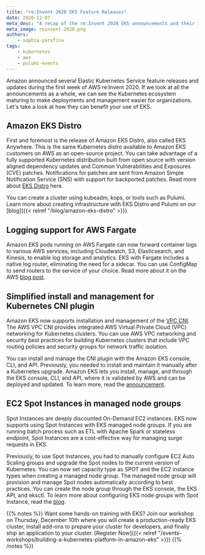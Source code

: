 ```yaml
---
title: "re:Invent 2020 EKS Feature Releases"
date: 2020-12-07
meta_desc: "A recap of the re:Invent 2020 EKS announcements and their impacts"
meta_image: reinvent-2020.png
authors:
    - sophia-parafina
tags:
    - kubernetes
    - aws
    - pulumi-events
---
```


Amazon announced several Elastic Kubernetes Service feature releases and updates during the first week of AWS re:Invent 2020. If we look at all the announcements as a whole, we can see the Kubernetes ecosystem maturing to make deployments and management easier for organizations. Let's take a look at how they can benefit your use of EKS.

<!--more-->

## Amazon EKS Distro

First and foremost is the release of Amazon EKS Distro, also called EKS Anywhere. This is the same Kubernetes distro available to Amazon EKS customers on AWS as an open-source project. You can take advantage of a fully supported Kubernetes distribution built from open source with version aligned dependency updates and Common Vulnerabilities and Exposures (CVE) patches. Notifications for patches are sent from Amazon Simple Notification Service (SNS) with support for backported patches. Read more about [EKS Distro](https://aws.amazon.com/blogs/opensource/introducing-amazon-eks-distro/) here.

You can create a cluster using kubeadm, kops, or tools such as Pulumi. Learn more about creating infrastructure with EKS Distro and Pulumi on our [blog]({{< relref "/blog/amazon-eks-distro" >}}).

## Logging support for AWS Fargate

Amazon EKS pods running on AWS Fargate can now forward container logs to various AWS services, including Cloudwatch, S3, Elasticsearch, and Kinesis, to enable log storage and analytics. EKS with Fargate includes a native log router, eliminating the need for a sidecar. You can use ConfigMap to send routers to the service of your choice. Read more about it on the AWS [blog post](https://aws.amazon.com/blogs/containers/fluent-bit-for-amazon-eks-on-aws-fargate-is-here/).

## Simplified install and management for Kubernetes CNI plugin

Amazon EKS now supports installation and management of the [VPC CNI](https://docs.aws.amazon.com/eks/latest/userguide/pod-networking.html). The AWS VPC CNI provides integrated AWS Virtual Private Cloud (VPC) networking for Kubernetes clusters. You can use AWS VPC networking and security best practices for building Kubernetes clusters that include VPC routing policies and security groups for network traffic isolation.

You can install and manage the CNI plugin with the Amazon EKS console, CLI, and API. Previously, you needed to install and maintain it manually after a Kubernetes upgrade. Amazon EKS lets you install, manage, and through the EKS console, CLI, and API, where it is validated by AWS and can be deployed and updated.  To learn more, read the [announcement](https://aws.amazon.com/blogs/containers/introducing-amazon-eks-add-ons/).

## EC2 Spot Instances in managed node groups

Spot Instances are deeply discounted On-Demand EC2 instances. EKS now supports using Spot Instances with EKS managed node groups. If you are running batch process such as ETL with Apache Spark or stateless endpoint, Spot Instances are a cost-effective way for managing surge requests in EKS.

Previously, to use Spot Instances, you had to manually configure EC2 Auto Scaling groups and upgrade the Spot nodes to the current version of Kubernetes. You can now set capacity type as SPOT and the EC2 instance types when creating a managed node group. The managed node group will provision and manage Spot nodes automatically according to best practices. You can create the node group through the EKS console, the EKS API, and eksctl. To learn more about configuring EKS node groups with Spot Instance, read the [blog](https://aws.amazon.com/blogs/containers/amazon-eks-now-supports-provisioning-and-managing-ec2-spot-instances-in-managed-node-groups/).

{{% notes %}}
Want some hands-on training with EKS? Join our workshop on Thursday, December 10th where you will create a production-ready EKS cluster, install add-ons to prepare your cluster for developers, and finally ship an application to your cluster. [Register Now]({{< relref "/events-workshops/building-a-kubernetes-platform-in-amazon-eks" >}})
{{% /notes %}}
